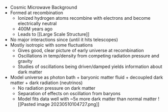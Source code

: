  - Cosmic Microwave Background
 - Formed at recombination
	 - Ionized hydrogen atoms recombine with electrons and become electrically neutral
	 - 400M years ago
	 - Leads to [[Large Scale Structure]]
 - No major interactions since (until it hits telescopes)
 - Mostly isotropic with some fluctuations
	 - Gives good, clear picture of early universe at recombination
	 - Oscillations in temp/density from competing radiation pressure and gravity
	 - Studies of oscillations being driven/damped yields information about dark matter
 - Model universe as photon bath + baryonic matter fluid + decoupled dark matter + dark radiation (neutrinos)
	  - No radiation pressure on dark matter
	  - Separation of effects on oscillation from baryons
	  - Model fits data well with ~5x more dark matter than normal matter
![[Pasted image 20230510104727.png]]
